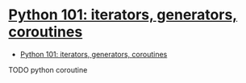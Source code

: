 # [Python 101: iterators, generators, coroutines](https://www.integralist.co.uk/posts/python-generators/)

- [Python 101: iterators, generators, coroutines](#python-101-iterators-generators-coroutines)









TODO python coroutine